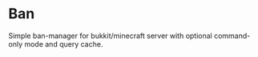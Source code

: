 # Ban
Simple ban-manager for bukkit/minecraft server with optional command-only mode and query cache.

